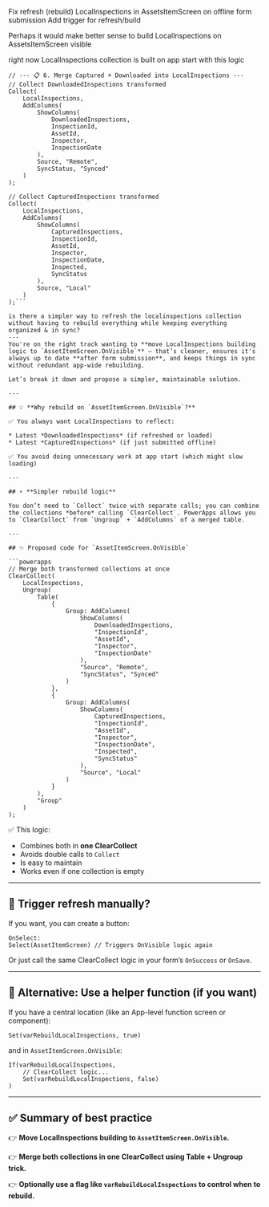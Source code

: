 Fix refresh (rebuild) LocalInspections in AssetsItemScreen on offline form submission
Add trigger for refresh/build

Perhaps it would make better sense to build LocalInspections on AssetsItemScreen visible

right now LocalInspections collection is built on app start with this logic
```fx
// --- 📋 6. Merge Captured + Downloaded into LocalInspections ---
// Collect DownloadedInspections transformed
Collect(
    LocalInspections,
    AddColumns(
        ShowColumns(
            DownloadedInspections,
            InspectionId,
            AssetId,
            Inspector,
            InspectionDate
        ),
        Source, "Remote",
        SyncStatus, "Synced"
    )
);

// Collect CapturedInspections transformed
Collect(
    LocalInspections,
    AddColumns(
        ShowColumns(
            CapturedInspections,
            InspectionId,
            AssetId,
            Inspector,
            InspectionDate,
            Inspected,
            SyncStatus
        ),
        Source, "Local"
    )
);```

is there a simpler way to refresh the localinspections collection without having to rebuild everything while keeping everything organized & in sync?
---
You're on the right track wanting to **move LocalInspections building logic to `AssetItemScreen.OnVisible`** — that’s cleaner, ensures it's always up to date **after form submission**, and keeps things in sync without redundant app-wide rebuilding.

Let’s break it down and propose a simpler, maintainable solution.

---

## 💡 **Why rebuild on `AssetItemScreen.OnVisible`?**

✅ You always want LocalInspections to reflect:

* Latest *DownloadedInspections* (if refreshed or loaded)
* Latest *CapturedInspections* (if just submitted offline)

✅ You avoid doing unnecessary work at app start (which might slow loading)

---

## ⚡ **Simpler rebuild logic**

You don’t need to `Collect` twice with separate calls; you can combine the collections *before* calling `ClearCollect`. PowerApps allows you to `ClearCollect` from `Ungroup` + `AddColumns` of a merged table.

---

## ✨ Proposed code for `AssetItemScreen.OnVisible`

```powerapps
// Merge both transformed collections at once
ClearCollect(
    LocalInspections,
    Ungroup(
        Table(
            {
                Group: AddColumns(
                    ShowColumns(
                        DownloadedInspections,
                        "InspectionId",
                        "AssetId",
                        "Inspector",
                        "InspectionDate"
                    ),
                    "Source", "Remote",
                    "SyncStatus", "Synced"
                )
            },
            {
                Group: AddColumns(
                    ShowColumns(
                        CapturedInspections,
                        "InspectionId",
                        "AssetId",
                        "Inspector",
                        "InspectionDate",
                        "Inspected",
                        "SyncStatus"
                    ),
                    "Source", "Local"
                )
            }
        ),
        "Group"
    )
);
```

✅ This logic:

* Combines both in **one ClearCollect**
* Avoids double calls to `Collect`
* Is easy to maintain
* Works even if one collection is empty

---

## 📝 **Trigger refresh manually?**

If you want, you can create a button:

```powerapps
OnSelect:
Select(AssetItemScreen) // Triggers OnVisible logic again
```

Or just call the same ClearCollect logic in your form’s `OnSuccess` or `OnSave`.

---

## 🚀 Alternative: Use a helper function (if you want)

If you have a central location (like an App-level function screen or component):

```powerapps
Set(varRebuildLocalInspections, true)
```

and in `AssetItemScreen.OnVisible`:

```powerapps
If(varRebuildLocalInspections,
    // ClearCollect logic...
    Set(varRebuildLocalInspections, false)
)
```

---

## ✅ Summary of best practice

👉 **Move LocalInspections building to `AssetItemScreen.OnVisible`.**

👉 **Merge both collections in one ClearCollect using Table + Ungroup trick.**

👉 **Optionally use a flag like `varRebuildLocalInspections` to control when to rebuild.**
